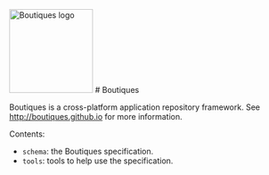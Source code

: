 <img src="http://boutiques.github.io/images/logo.png" width="150" alt="Boutiques logo"/>
# Boutiques

Boutiques is a cross-platform application repository framework. See http://boutiques.github.io for more information.

Contents:
* `schema`: the Boutiques specification.
* `tools`: tools to help use the specification.


